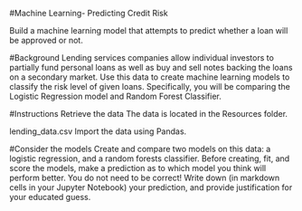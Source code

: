 #Machine Learning- Predicting Credit Risk

Build a machine learning model that attempts to predict whether a loan will be approved or not.

#Background
Lending services companies allow individual investors to partially fund personal loans as well as buy and sell notes backing the loans on a secondary market.
Use this data to create machine learning models to classify the risk level of given loans. Specifically, you will be comparing the Logistic Regression model and Random Forest Classifier.

#Instructions
Retrieve the data
The data is located in the Resources folder.

lending_data.csv
Import the data using Pandas.

#Consider the models
Create and compare two models on this data: a logistic regression, and a random forests classifier. Before creating, fit, and score the models, make a prediction as to which model you think will perform better. You do not need to be correct! Write down (in markdown cells in your Jupyter Notebook) your prediction, and provide justification for your educated guess.
